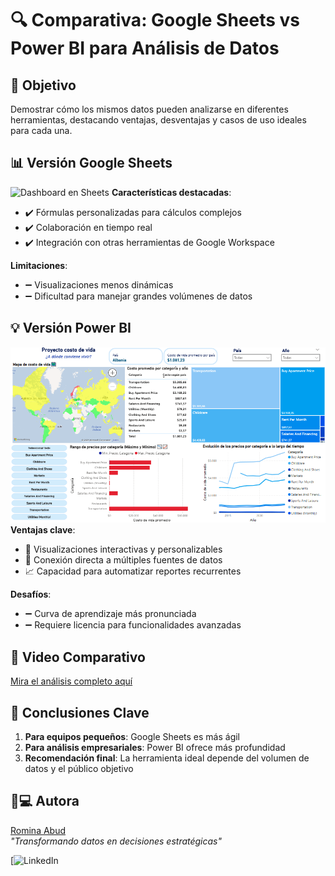 # 🔍 Comparativa: Google Sheets vs Power BI para Análisis de Datos

## 🌟 Objetivo
Demostrar cómo los mismos datos pueden analizarse en diferentes herramientas, destacando ventajas, desventajas y casos de uso ideales para cada una.

## 📊 Versión Google Sheets
![Dashboard en Sheets](/google-sheets-version/dashboard-sheets.png](https://docs.google.com/spreadsheets/d/1XZzHPnZjoPMX5vTvTiYgp31ZZDlzxyM3KolDqctvBLQ/edit?gid=0#gid=0))
**Características destacadas**:
- ✔️ Fórmulas personalizadas para cálculos complejos
- ✔️ Colaboración en tiempo real
- ✔️ Integración con otras herramientas de Google Workspace

**Limitaciones**:
- ➖ Visualizaciones menos dinámicas
- ➖ Dificultad para manejar grandes volúmenes de datos

## 💡 Versión Power BI
![Dashboard en Power BI](https://github.com/romina-abud/comparativa-sheet-powerbi/blob/280422d3eb050b2198da239fa4b5be32f9469994/power-bi-version/dashboard-costo-de-vida-powerbi.png)
**Ventajas clave**:
- 🚀 Visualizaciones interactivas y personalizables
- 🔄 Conexión directa a múltiples fuentes de datos
- 📈 Capacidad para automatizar reportes recurrentes

**Desafíos**:
- ➖ Curva de aprendizaje más pronunciada
- ➖ Requiere licencia para funcionalidades avanzadas

## 🎥 Video Comparativo
[Mira el análisis completo aquí](https://github.com/romina-abud/comparativa-sheet-powerbi/blob/280422d3eb050b2198da239fa4b5be32f9469994/videos/video-power-bi-costo-de-vida.mp4)

## 📌 Conclusiones Clave
1. **Para equipos pequeños**: Google Sheets es más ágil
2. **Para análisis empresariales**: Power BI ofrece más profundidad
3. **Recomendación final**: La herramienta ideal depende del volumen de datos y el público objetivo

## 👩💻 Autora
[Romina Abud](https://www.linkedin.com/in/romina-abud/)  
*"Transformando datos en decisiones estratégicas"*

[![LinkedIn](https://www.linkedin.com/posts/romina-abud_powerbi-anaerlisisdedatos-datavisualization-activity-7303418503535984641-EO4s?utm_source=share&utm_medium=member_desktop&rcm=ACoAABtrkDwBTwBJqKovFA_IIMhuY90abn-mJig)
